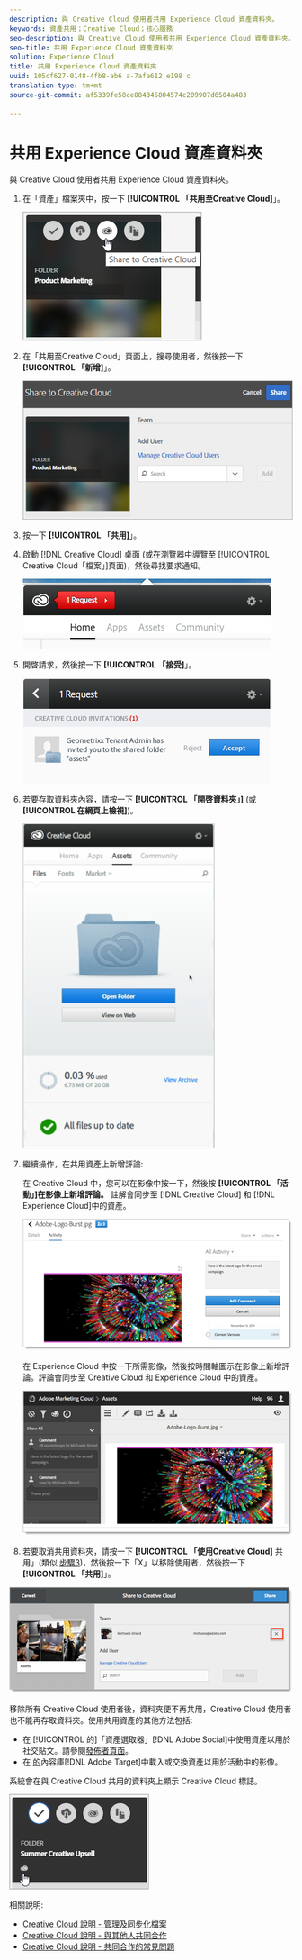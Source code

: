 ```yaml
---
description: 與 Creative Cloud 使用者共用 Experience Cloud 資產資料夾。
keywords: 資產共用；Creative Cloud；核心服務
seo-description: 與 Creative Cloud 使用者共用 Experience Cloud 資產資料夾。
seo-title: 共用 Experience Cloud 資產資料夾
solution: Experience Cloud
title: 共用 Experience Cloud 資產資料夾
uuid: 105cf627-0148-4fb8-ab6 a-7afa612 e198 c
translation-type: tm+mt
source-git-commit: af5339fe58ce884345804574c209907d6504a483

---
```



# 共用 Experience Cloud 資產資料夾

與 Creative Cloud 使用者共用 Experience Cloud 資產資料夾。

1. 在「資產」檔案夾中，按一下 **[!UICONTROL 「共用至Creative Cloud]**」。

   ![步驟結果](assets/asset-share-cc.png)
1. 在「共用至Creative Cloud」頁面上，搜尋使用者，然後按一下 **[!UICONTROL 「新增]**」。

   ![](assets/asset-share-cc-page.png)

1. 按一下 **[!UICONTROL 「共用]**」。
1. 啟動 [!DNL Creative Cloud] 桌面 (或在瀏覽器中導覽至 [!UICONTROL Creative Cloud「檔案」]頁面)，然後尋找要求通知。

   ![](assets/cc_share_request.png)
1. 開啓請求，然後按一下 **[!UICONTROL 「接受]**」。

   ![步驟結果](assets/cc_share_accept.png)
1. 若要存取資料夾內容，請按一下 **[!UICONTROL 「開啓資料夾」]** (或 **[!UICONTROL 在網頁上檢視]**)。

   ![步驟結果](assets/creative_cloud_open_folder.png)
1. 繼續操作，在共用資產上新增評論:

   在 Creative Cloud 中，您可以在影像中按一下，然後按 **[!UICONTROL 「活動」]在影像上新增評論。** 註解會同步至 [!DNL Creative Cloud] 和 [!DNL Experience Cloud]中的資產。

   ![](assets/asset_comment_cc.png)

   在 Experience Cloud 中按一下所需影像，然後按時間軸圖示在影像上新增評論。評論會同步至 Creative Cloud 和 Experience Cloud 中的資產。

   ![](assets/asset_comment_mac.png)

1. 若要取消共用資料夾，請按一下 **[!UICONTROL 「使用Creative Cloud]** 共用」(類似 [步驟3](../experience-cloud-assets/t-share-creative-cloud.md#step_BA17CFA185284641A9B878BA29551996))，然後按一下「X」以移除使用者，然後按一下 **[!UICONTROL 「共用]**」。

![](assets/asset_remove_user.png)

移除所有 Creative Cloud 使用者後，資料夾便不再共用，Creative Cloud 使用者也不能再存取資料夾。使用共用資產的其他方法包括:

* 在 [!UICONTROL  的]「資產選取器」[!DNL Adobe Social]中使用資產以用於社交貼文。請參閱[發佈者頁面](https://marketing.adobe.com/resources/help/en_US/social/?f=c_pub_publisher)。
* 在 [ 的](https://marketing.adobe.com/resources/help/en_US/target/target/?f=c_manage_content)內容庫[!DNL Adobe Target]中載入或交換資產以用於活動中的影像。

系統會在與 Creative Cloud 共用的資料夾上顯示 Creative Cloud 標誌。

![](assets/asset-cc-logo.png)

相關說明:

* [Creative Cloud 說明 - 管理及同步化檔案](https://helpx.adobe.com/creative-cloud/help/sync-files.html)
* [Creative Cloud 說明 - 與其他人共同合作](https://helpx.adobe.com/creative-cloud/help/collaboration.html)
* [Creative Cloud 說明 - 共同合作的常見問題](https://helpx.adobe.com/creative-cloud/help/collaboration-faq.html)
